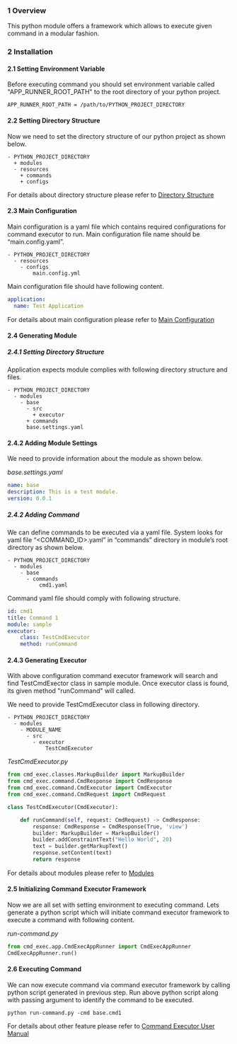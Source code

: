 ### 1 Overview
This python module offers a framework which allows to execute given command in a modular fashion. 

### 2 Installation
#### 2.1 Setting Environment Variable
Before executing command you should set environment variable called "APP_RUNNER_ROOT_PATH" to the 
root directory of your python project.
```
APP_RUNNER_ROOT_PATH = /path/to/PYTHON_PROJECT_DIRECTORY
```

#### 2.2 Setting Directory Structure
Now we need to set the directory structure of our python project as shown below.
```
- PYTHON_PROJECT_DIRECTORY
  + modules
  - resources
    + commands
    + configs
```
For details about directory structure please refer to [Directory Structure](https://alperh.atlassian.net/wiki/spaces/APPRUNNER/pages/1848770580/User+Manual#2.2-Directory-Structure)

#### 2.3 Main Configuration
Main configuration is a yaml file which contains required configurations for command executor to run. Main configuration file name should be “main.config.yaml”.
```
- PYTHON_PROJECT_DIRECTORY
  - resources
    - configs
        main.config.yml
```

Main configuration file should have following content.
```yaml
application:
  name: Test Application
```
For details about main configuration please refer to [Main Configuration](https://alperh.atlassian.net/wiki/spaces/APPRUNNER/pages/1848770580/User+Manual#2.3-Main-Configuration)

#### 2.4 Generating Module
##### 2.4.1 Setting Directory Structure
Application expects module complies with following directory structure and files.
```
- PYTHON_PROJECT_DIRECTORY
  - modules
    - base
      - src
        + executor
      + commands
      base.settings.yaml  
```
#### 2.4.2 Adding Module Settings
We need to provide information about the module as shown below.

*base.settings.yaml*
```yaml
name: base
description: This is a test module.
version: 0.0.1
```

##### 2.4.2 Adding Command
We can define commands to be executed via a yaml file. System looks for yaml file “<COMMAND_ID>.yaml” in
“commands” directory in module’s root directory as shown below.
```
- PYTHON_PROJECT_DIRECTORY
  - modules
    - base    
      - commands
          cmd1.yaml
```
Command yaml file should comply with following structure.
```yaml
id: cmd1
title: Command 1
module: sample
executor: 
    class: TestCmdExecutor
    method: runCommand
```

#### 2.4.3 Generating Executor
With above configuration command executor framework will search and find TestCmdExector class in sample module. Once 
executor class is found, its given method "runCommand" will called.

We need to provide TestCmdExecutor class in following directory.

```
- PYTHON_PROJECT_DIRECTORY
  - modules
    - MODULE_NAME    
      - src
        - executor
            TestCmdExecutor
```

*TestCmdExecutor.py*
```python
from cmd_exec.classes.MarkupBuilder import MarkupBuilder
from cmd_exec.command.CmdResponse import CmdResponse
from cmd_exec.command.CmdExecutor import CmdExecutor
from cmd_exec.command.CmdRequest import CmdRequest

class TestCmdExecutor(CmdExecutor):

    def runCommand(self, request: CmdRequest) -> CmdResponse:
        response: CmdResponse = CmdResponse(True, 'view')
        builder: MarkupBuilder = MarkupBuilder()
        builder.addConstraintText("Hello World", 20)
        text = builder.getMarkupText()
        response.setContent(text)
        return response
```
For details about modules please refer to [Modules](https://alperh.atlassian.net/wiki/spaces/APPRUNNER/pages/1848770580/User+Manual#3-Modules)

#### 2.5 Initializing Command Executor Framework
Now we are all set with setting environment to executing command. Lets generate a python script which will initiate
command executor framework to execute a command with following content.

*run-command.py*
```python
from cmd_exec.app.CmdExecAppRunner import CmdExecAppRunner
CmdExecAppRunner.run()
```

#### 2.6 Executing Command
We can now execute command via command executor framework by calling python script generated in previous step.
Run above python script along with passing argument to identify the command to be executed.
```shell
python run-command.py -cmd base.cmd1
```

For details about other feature please refer to [Command Executor User Manual](https://alperh.atlassian.net/wiki/spaces/APPRUNNER/pages/1848770580/User+Manual#3-Modules)